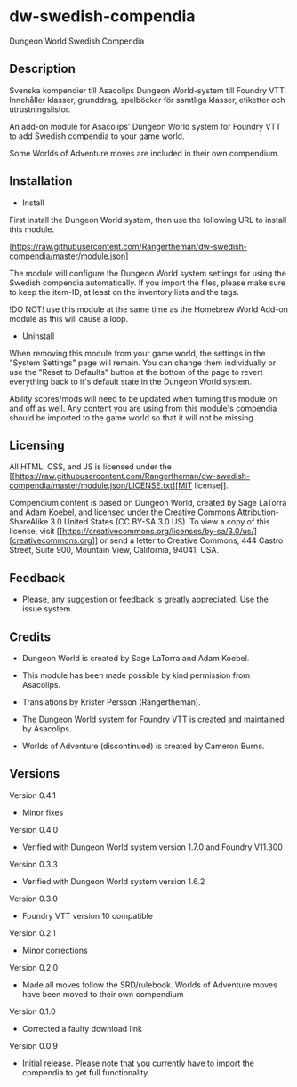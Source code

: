# dw-swedish-compendia
Dungeon World Swedish Compendia

## Description

Svenska kompendier till Asacolips Dungeon World-system till Foundry VTT. Innehåller klasser, grunddrag, spelböcker för samtliga klasser, etiketter och utrustningslistor.

An add-on module for Asacolips' Dungeon World system for Foundry VTT to add Swedish compendia to your game world.

Some Worlds of Adventure moves are included in their own compendium.

## Installation

* Install

First install the Dungeon World system, then use the following URL to
install this module.

[https://raw.githubusercontent.com/Rangertheman/dw-swedish-compendia/master/module.json]

The module will configure the Dungeon World system settings for using the Swedish compendia automatically. If you import the files, please make sure to keep the item-ID, at least on the inventory lists and the tags.

!DO NOT! use this module at the same time as the Homebrew World Add-on module as this will cause a loop.

* Uninstall

When removing this module from your game world, the settings in the
"System Settings" page will remain. You can change them individually
or use the "Reset to Defaults" button at the bottom of the page to
revert everything back to it's default state in the Dungeon World
system.

Ability scores/mods will need to be updated when turning this module
on and off as well. Any content you are using from this module's
compendia should be imported to the game world so that it will not be
missing.

## Licensing

All HTML, CSS, and JS is licensed under the [[https://raw.githubusercontent.com/Rangertheman/dw-swedish-compendia/master/module.json/LICENSE.txt][MIT license]].

Compendium content is based on Dungeon World, created by Sage LaTorra and Adam Koebel, and licensed under the Creative Commons Attribution-ShareAlike 3.0 United States (CC BY-SA 3.0 US). To view a copy of this license, visit [[https://creativecommons.org/licenses/by-sa/3.0/us/][creativecommons.org]] or send a letter to
Creative Commons, 444 Castro Street, Suite 900, Mountain View,
California, 94041, USA.

## Feedback

* Please, any suggestion or feedback is greatly appreciated. Use the issue system.

## Credits  

* Dungeon World is created by Sage LaTorra and Adam Koebel.

* This module has been made possible by kind permission from Asacolips.   
* Translations by Krister Persson (Rangertheman).
* The Dungeon World system for Foundry VTT is created and maintained by Asacolips.
* Worlds of Adventure (discontinued) is created by Cameron Burns.

## Versions

Version 0.4.1

* Minor fixes

Version 0.4.0

* Verified with Dungeon World system version 1.7.0 and Foundry V11.300

Version 0.3.3

* Verified with Dungeon World system version 1.6.2

Version 0.3.0

* Foundry VTT version 10 compatible

Version 0.2.1

* Minor corrections

Version 0.2.0

* Made all moves follow the SRD/rulebook. Worlds of Adventure moves have been moved to their own compendium

Version 0.1.0

* Corrected a faulty download link

Version 0.0.9

* Initial release. Please note that you currently have to import the compendia to get full functionality.
